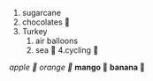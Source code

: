 1. sugarcane
2. chocolates 🍫
3. Turkey
   1. air balloons 
   2. sea 🚢
4.cycling 🚴

*apple 🍎*
*orange 🍊*
__mango 🥭__
__banana 🍌__
